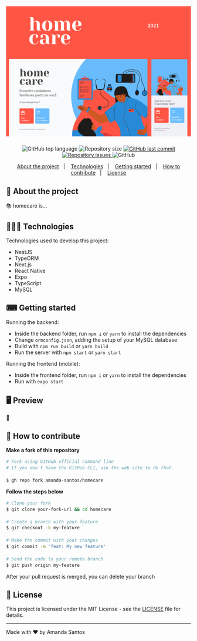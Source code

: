<h1 align="center">
 <img src="assets/HomeCare.PNG" />
</h1>

<p align="center">
  <img alt="GitHub top language" src="https://img.shields.io/github/languages/top/amanda-santos/homecare">
  
  <img alt="Repository size" src="https://img.shields.io/github/repo-size/amanda-santos/homecare">
  
  <a href="https://github.com/amanda-santos/homecare/commits/master">
    <img alt="GitHub last commit" src="https://img.shields.io/github/last-commit/amanda-santos/homecare">
  </a>
  
  <a href="https://github.com/amanda-santos/homecare/issues">
    <img alt="Repository issues" src="https://img.shields.io/github/issues/amanda-santos/homecare">
  </a>
  
  <img alt="GitHub" src="https://img.shields.io/github/license/amanda-santos/homecare">
</p>

<p align="center">
  <a href="#-about-the-project">About the project</a>&nbsp;&nbsp;&nbsp;|&nbsp;&nbsp;&nbsp;
  <a href="#-technologies">Technologies</a>&nbsp;&nbsp;&nbsp;|&nbsp;&nbsp;&nbsp;
  <a href="#-getting-started">Getting started</a>&nbsp;&nbsp;&nbsp;|&nbsp;&nbsp;&nbsp;
  <a href="#-how-to-contribute">How to contribute</a>&nbsp;&nbsp;&nbsp;|&nbsp;&nbsp;&nbsp;
  <a href="#-license">License</a>
</p>

## 📝 About the project

<p>📚 homecare is...</p>

## 👩🏻‍💻 Technologies

Technologies used to develop this project:

- NestJS
- TypeORM
- Next.js
- React Native
- Expo
- TypeScript
- MySQL

## ⌨ Getting started

Running the backend:

- Inside the backend folder, run `npm i` or `yarn` to install the dependencies
- Change `ormconfig.json`, adding the setup of your MySQL database
- Build with `npm run build` or `yarn build`
- Run the server with `npm start` or `yarn start`

Running the frontend (mobile):

- Inside the frontend folder, run `npm i` or `yarn` to install the dependencies
- Run with `expo start`

## 🖥 Preview

📖

## 🤔 How to contribute

**Make a fork of this repository**

```bash
# Fork using GitHub official command line
# If you don't have the GitHub CLI, use the web site to do that.

$ gh repo fork amanda-santos/homecare
```

**Follow the steps below**

```bash
# Clone your fork
$ git clone your-fork-url && cd homecare

# Create a branch with your feature
$ git checkout -b my-feature

# Make the commit with your changes
$ git commit -m 'feat: My new feature'

# Send the code to your remote branch
$ git push origin my-feature
```

After your pull request is merged, you can delete your branch

## 📝 License

This project is licensed under the MIT License - see the [LICENSE](LICENSE) file for details.

---

Made with ❤ by Amanda Santos <br />

